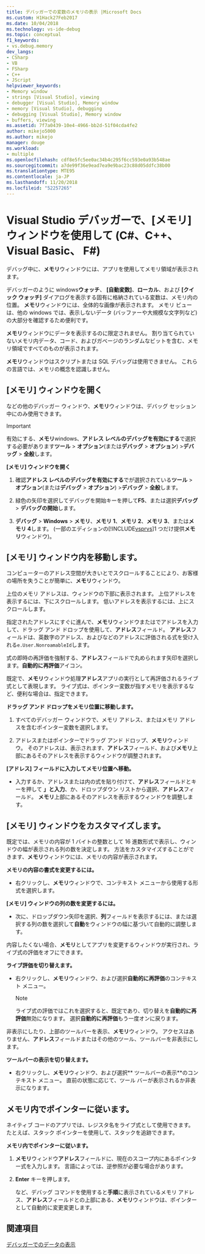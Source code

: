 ```yaml
---
title: デバッガーでの変数のメモリの表示 |Microsoft Docs
ms.custom: H1Hack27Feb2017
ms.date: 10/04/2018
ms.technology: vs-ide-debug
ms.topic: conceptual
f1_keywords:
- vs.debug.memory
dev_langs:
- CSharp
- VB
- FSharp
- C++
- JScript
helpviewer_keywords:
- Memory window
- strings [Visual Studio], viewing
- debugger [Visual Studio], Memory window
- memory [Visual Studio], debugging
- debugging [Visual Studio], Memory window
- buffers, viewing
ms.assetid: 7f7a0439-10e4-4966-bb2d-51f04cda4fe2
author: mikejo5000
ms.author: mikejo
manager: douge
ms.workload:
- multiple
ms.openlocfilehash: cdf8e5fc5ee0ac34b4c295f6cc593e0a93b548ae
ms.sourcegitcommit: a7de99f36e9ead7ea9e9bac23c88d05ddfc38b00
ms.translationtype: MTE95
ms.contentlocale: ja-JP
ms.lasthandoff: 11/20/2018
ms.locfileid: "52257265"
---
```

# <a name="use-the-memory-windows-in-the-visual-studio-debugger-c-c-visual-basic-f"></a>Visual Studio デバッガーで、[メモリ] ウィンドウを使用して (C#、C++、Visual Basic、 F#)

デバッグ中に、**メモリ**ウィンドウには、アプリを使用してメモリ領域が表示されます。 

デバッガーのように windows**ウォッチ**、 **[自動変数]**、**ローカル**、および **[クイック ウォッチ]** ダイアログを表示する固有に格納されている変数は、メモリ内の位置。 **メモリ**ウィンドウには、全体的な画像が表示されます。 メモリ ビューは、他の windows では、表示しないデータ (バッファーや大規模な文字列など) の大部分を確認するため便利です。 

**メモリ**ウィンドウにデータを表示するのに限定されません。 割り当てられていないメモリ内データ、コード、およびガベージのランダムなビットを含む、メモリ領域ですべてのものが表示されます。  

**メモリ**ウィンドウはスクリプトまたは SQL デバッグは使用できません。 これらの言語では、メモリの概念を認識しません。  
  
## <a name="open-a-memory-window"></a>[メモリ] ウィンドウを開く  
  
などの他のデバッガー ウィンドウ、**メモリ**ウィンドウは、デバッグ セッション中にのみ使用できます。 

>[!IMPORTANT]
>有効にする、**メモリ**windows、**アドレス レベルのデバッグを有効にする**で選択する必要があります**ツール** > **オプション**(または**デバッグ** > **オプション**) >**デバッグ** > **全般**します。 

**[メモリ] ウィンドウを開く**
  
1. 確認**アドレス レベルのデバッグを有効にする**でが選択されている**ツール** > **オプション**(または**デバッグ** > **オプション**) >**デバッグ** > **全般**します。 
   
1. 緑色の矢印を選択してデバッグを開始キーを押して**F5**、または選択**デバッグ** > **デバッグの開始**します。  
   
2. **デバッグ** > **Windows** > **メモリ**、**メモリ 1**、**メモリ 2**、**メモリ 3**、または**メモリ 4**します。 (一部のエディションの[!INCLUDE[vsprvs](../code-quality/includes/vsprvs_md.md)]1 つだけ提供**メモリ**ウィンドウ)。  

## <a name="move-around-in-the-memory-window"></a>[メモリ] ウィンドウ内を移動します。  

コンピューターのアドレス空間が大きいとでスクロールすることにより、お客様の場所を失うことが簡単に、**メモリ**ウィンドウ。 

上位のメモリ アドレスは、ウィンドウの下部に表示されます。 上位アドレスを表示するには、下にスクロールします。 低いアドレスを表示するには、上にスクロールします。  

指定されたアドレスにすぐに進んで、**メモリ**ウィンドウまたはでアドレスを入力して、ドラッグ アンド ドロップを使用して、**アドレス**フィールド。 **アドレス**フィールドは、英数字のアドレス、およびなどのアドレスに評価される式を受け入れる`e.User.NonroamableId`します。 

式の即時の再評価を強制する、**アドレス**フィールドで丸められます矢印を選択します。**自動的に再評価**アイコン。 

既定で、**メモリ**ウィンドウ処理**アドレス**アプリの実行として再評価されるライブ式として表現します。 ライブ式は、ポインター変数が指すメモリを表示するなど、便利な場合は、指定できます。  

**ドラッグ アンド ドロップをメモリ位置に移動します。**  
   
1. すべてのデバッガー ウィンドウで、メモリ アドレス、またはメモリ アドレスを含むポインター変数を選択します。  
   
2. アドレスまたはポインターでドラッグ アンド ドロップ、**メモリ**ウィンドウ。 そのアドレスは、表示されます、**アドレス**フィールド、および**メモリ**上部にあるそのアドレスを表示するウィンドウが調整されます。 
  
**[アドレス] フィールドに入力してメモリ位置へ移動。**
  
- 入力するか、アドレスまたは内の式を貼り付けて、**アドレス**フィールドとキーを押して **」と入力**、か、ドロップダウン リストから選択、**アドレス**フィールド。 **メモリ**上部にあるそのアドレスを表示するウィンドウを調整します。
  
## <a name="customize-the-memory-window"></a>[メモリ] ウィンドウをカスタマイズします。 

既定では、メモリの内容が 1 バイトの整数として 16 進数形式で表示し、ウィンドウの幅が表示される列の数を決定します。 方法をカスタマイズすることができます、**メモリ**ウィンドウには、メモリの内容が表示されます。  
  
**メモリの内容の書式を変更するには。**  
  
-  右クリックし、**メモリ**ウィンドウで、コンテキスト メニューから使用する形式を選択します。  
  
**[メモリ] ウィンドウの列の数を変更するには。**
  
- 次に、ドロップダウン矢印を選択、**列**フィールドを表示するには、または選択する列の数を選択して**自動**をウィンドウの幅に基づいて自動的に調整します。  
  
内容したくない場合、**メモリ**としてアプリを変更するウィンドウが実行され、ライブ式の評価をオフにできます。 

**ライブ評価を切り替えます。**  
  
- 右クリックし、**メモリ**ウィンドウ、および選択**自動的に再評価**のコンテキスト メニュー。 

  >[!NOTE]
  >ライブ式の評価ではこれを選択すると、既定であり、切り替えを**自動的に再評価**無効になります。 選択**自動的に再評価**もう一度オンに戻ります。 
  
非表示にしたり、上部のツールバーを表示、**メモリ**ウィンドウ。 アクセスはありません、**アドレス**フィールドまたはその他のツール、ツールバーを非表示にします。  
  
**ツールバーの表示を切り替えます。**  
  
- 右クリックし、**メモリ**ウィンドウ、および選択** ツールバーの表示**のコンテキスト メニュー。 直前の状態に応じて、ツール バーが表示されるか非表示になります。  
  
## <a name="follow-a-pointer-through-memory"></a>メモリ内でポインターに従います。  

ネイティブ コードのアプリでは、レジスタ名をライブ式として使用できます。 たとえば、スタック ポインターを使用して、スタックを追跡できます。  
  
**メモリ内でポインターに従います。**
  
1. **メモリ**ウィンドウ**アドレス**フィールドに、現在のスコープ内にあるポインター式を入力します。 言語によっては、逆参照が必要な場合があります。  
  
2. **Enter** キーを押します。  
   
   など、デバッグ コマンドを使用すると**手順**に表示されているメモリ アドレス、**アドレス**フィールドとの上部にある、**メモリ**ウィンドウは、ポインターとして自動的に変更変更します。  
  
## <a name="see-also"></a>関連項目  
 [デバッガーでのデータの表示](../debugger/viewing-data-in-the-debugger.md)
